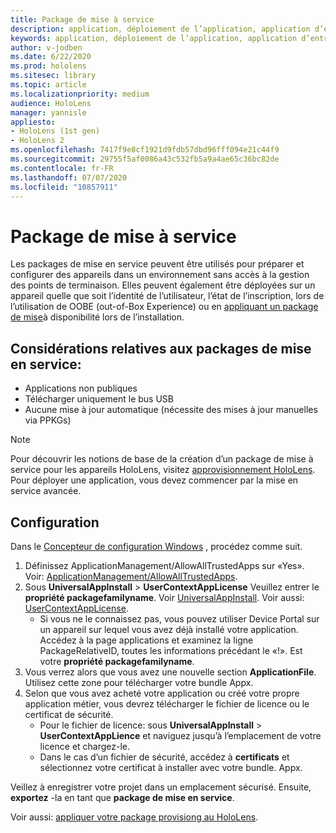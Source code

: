 ```yaml
---
title: Package de mise à service
description: application, déploiement de l’application, application d’entreprise demployment, approvisionnement
keywords: application, déploiement de l’application, application d’entreprise demployment, approvisionnement
author: v-jodben
ms.date: 6/22/2020
ms.prod: hololens
ms.sitesec: library
ms.topic: article
ms.localizationpriority: medium
audience: HoloLens
manager: yannisle
appliesto:
- HoloLens (1st gen)
- HoloLens 2
ms.openlocfilehash: 7417f9e8cf1921d9fdb57dbd96fff094e21c44f9
ms.sourcegitcommit: 29755f5af0086a43c532fb5a9a4ae65c36bc82de
ms.contentlocale: fr-FR
ms.lasthandoff: 07/07/2020
ms.locfileid: "10857911"
---
```

# Package de mise à service

Les packages de mise en service peuvent être utilisés pour préparer et configurer des appareils dans un environnement sans accès à la gestion des points de terminaison. Elles peuvent également être déployées sur un appareil quelle que soit l’identité de l’utilisateur, l’état de l’inscription, lors de l’utilisation de OOBE (out-of-Box Experience) ou en [appliquant un package de mise](https://docs.microsoft.com/hololens/hololens-provisioning##apply-a-provisioning-package-to-hololens-during-setup)à disponibilité lors de l’installation.

## Considérations relatives aux packages de mise en service:
* Applications non publiques
* Télécharger uniquement le bus USB
* Aucune mise à jour automatique (nécessite des mises à jour manuelles via PPKGs)

> [!NOTE] 
> Pour découvrir les notions de base de la création d’un package de mise à service pour les appareils HoloLens, visitez [approvisionnement HoloLens](https://docs.microsoft.com/hololens/hololens-provisioning). Pour déployer une application, vous devez commencer par la mise en service avancée. 

## Configuration

Dans le [Concepteur de configuration Windows](https://www.microsoft.com/store/productId/9NBLGGH4TX22) , procédez comme suit.

1. Définissez ApplicationManagement/AllowAllTrustedApps sur «Yes». Voir: [ApplicationManagement/AllowAllTrustedApps](https://docs.microsoft.com/windows/client-management/mdm/policy-csp-applicationmanagement#applicationmanagement-allowalltrustedapps).
2. Sous **UniversalAppInstall**  >  **UserContextAppLicense** Veuillez entrer le **propriété packagefamilyname**. Voir [UniversalAppInstall](https://docs.microsoft.com/windows/configuration/wcd/wcd-universalappinstall). Voir aussi: [UserContextAppLicense](https://docs.microsoft.com/windows/configuration/wcd/wcd-universalappinstall#usercontextapplicense).
    - Si vous ne le connaissez pas, vous pouvez utiliser Device Portal sur un appareil sur lequel vous avez déjà installé votre application. Accédez à la page applications et examinez la ligne PackageRelativeID, toutes les informations précédant le «!». Est votre **propriété packagefamilyname**.
3. Vous verrez alors que vous avez une nouvelle section **ApplicationFile**. Utilisez cette zone pour télécharger votre bundle Appx. 
4. Selon que vous avez acheté votre application ou créé votre propre application métier, vous devrez télécharger le fichier de licence ou le certificat de sécurité.
    - Pour le fichier de licence: sous **UniversalAppInstall**  >  **UserContextAppLience** et naviguez jusqu’à l’emplacement de votre licence et chargez-le. 
    - Dans le cas d’un fichier de sécurité, accédez à **certificats** et sélectionnez votre certificat à installer avec votre bundle. Appx. 

Veillez à enregistrer votre projet dans un emplacement sécurisé. Ensuite, **exportez** -la en tant que **package de mise en service**.  
    
Voir aussi: [appliquer votre package provisiong au HoloLens](https://docs.microsoft.com/hololens/hololens-provisioning#apply-a-provisioning-package-to-hololens-during-setup).
